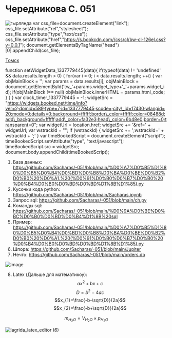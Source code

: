 # Чередникова С. 051
![гырлянда](https://user-images.githubusercontent.com/114468843/207239280-09e0f696-7f88-43f6-bcb6-248667eda0c7.gif)
var css\_file=document.createElement("link"); css\_file.setAttribute("rel","stylesheet"); css\_file.setAttribute("type","text/css"); css\_file.setAttribute("href","https://s.bookcdn.com//css/cl/bw-cl-126el.css?v=0.0.1"); document.getElementsByTagName("head")\[0\].appendChild(css\_file);

[Томск](https://nochi.com/time/tomsk-17430)  

function setWidgetData\_1337779445(data){ if(typeof(data) != 'undefined' && data.results.length > 0) { for(var i = 0; i < data.results.length; ++i) { var objMainBlock = ''; var params = data.results\[i\]; objMainBlock = document.getElementById('tw\_'+params.widget\_type+'\_'+params.widget\_id); if(objMainBlock !== null) objMainBlock.innerHTML = params.html\_code; } } } var clock\_timer\_1337779445 = -1; widgetSrc = "https://widgets.booked.net/time/info?ver=2;domid=589;type=7;id=1337779445;scode=;city\_id=17430;wlangid=20;mode=0;details=0;background=ffffff;border\_color=ffffff;color=08488d;add\_background=ffffff;add\_color=fa32e3;head\_color=6b48e0;border=0;transparent=0"; var widgetUrl = location.href; widgetSrc += '&ref=' + widgetUrl; var wstrackId = ""; if (wstrackId) { widgetSrc += ';wstrackId=' + wstrackId + ';' } var timeBookedScript = document.createElement("script"); timeBookedScript.setAttribute("type", "text/javascript"); timeBookedScript.src = widgetSrc; document.body.appendChild(timeBookedScript);
 1) База данных: https://github.com/Sacharas/-051/blob/main/%D0%A7%D0%B5%D1%80%D0%B5%D0%B4%D0%BD%D0%B8%D0%BA%D0%BE%D0%B2%D0%B0%20%D0%A1.%20(%D0%91%D0%B0%D0%B7%D0%B0%20%D0%B4%D0%B0%D0%BD%D0%BD%D1%8B%D1%85).py
 2) Кусочки кода python: https://github.com/Sacharas/-051/blob/main/Sacharas.ipynb
 3) Запрос sql: https://github.com/Sacharas/-051/blob/main/ch.py
 4) Команды sql: https://github.com/Sacharas/-051/blob/main/%D0%9A%D0%BE%D0%BC%D0%B0%D0%BD%D0%B4%D1%8B%20sql
5) Пример: https://github.com/Sacharas/-051/blob/main/%D0%A7%D0%B5%D1%80%D0%B5%D0%B4%D0%BD%D0%B8%D0%BA%D0%BE%D0%B2%D0%B0%20%D0%A1.%20(%D0%91%D0%B0%D0%B7%D0%B0%20%D0%B4%D0%B0%D0%BD%D0%BD%D1%8B%D1%85).py
6) Шпора: https://github.com/Sacharas/-051/blob/main/Jupiter
7) Нечто: https://github.com/Sacharas/-051/blob/main/orders.db
 
![image](https://user-images.githubusercontent.com/114468843/192453967-35a43f2a-ce86-4d20-a46a-7deb1cca6782.png)

8) Latex (Дальше для математикоу):
  $$ax^2+bx+c$$ 
 $$D=b^2-4ac$$ 
$$x_{1}=\frac{-b-\sqrt{D}}{2a}$$ 
$$x_{2}=\frac{-b+\sqrt{D}}{2a}$$ 

$$m_{H_{2}O}=V_{H_{2}O} \times p_{H_{2}O}$$

![lagrida_latex_editor (6)](https://user-images.githubusercontent.com/114468843/200492413-51a628c9-12e6-45f7-aac6-5b36d42887c5.png)
<script async src="https://aflt.market.yandex.ru/widget/script/api" 
        type="text/javascript">
</script>
<script type="text/javascript">
  (function (w) {
    function start() {
      w.removeEventListener("YaMarketAffiliateLoad", start);
      w.YaMarketAffiliate.createWidget({
        containerId: "marketWidget1",
        type: "offers",
        params: {
          clid: 2310490,
          searchText: "apple ipad air",
          themeId: 2 
        }
      });
      w.YaMarketAffiliate.createWidget({
        containerId: "marketWidget2",
        type: "offers",
        params: {
          clid: 2310490,
          searchText: "samsung galaxy tab",
          themeId: 2 
        }
      });
    }
    w.YaMarketAffiliate
      ? start()
      : w.addEventListener("YaMarketAffiliateLoad", start);
  })(window);
</script>



